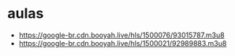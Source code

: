 # aulas
* https://google-br.cdn.booyah.live/hls/1500076/93015787.m3u8
* https://google-br.cdn.booyah.live/hls/1500021/92989883.m3u8
